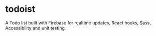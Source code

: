 # todoist
A Todo list built with Firebase for realtime updates, React hooks, Sass, Accessibility and unit testing.
